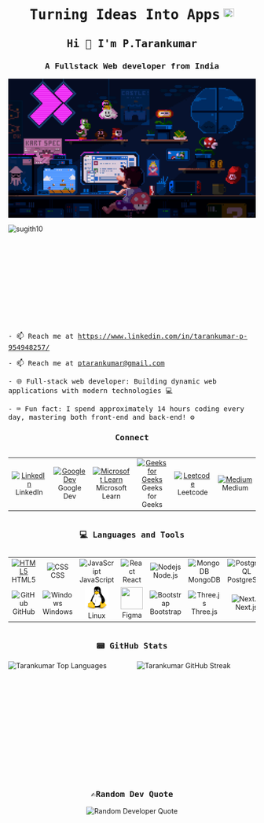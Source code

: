 <h1 align="center"><samp>Turning Ideas Into Apps</samp> <img src="https://github.com/mupezzuol/mupezzuol/blob/master/assets/earth.gif" width="22px" height="22px"> </h1>

<h2 align="center"><samp>Hi 👋 I'm P.Tarankumar</samp></h2>
<h3 align="center"><samp>A Fullstack Web developer from India</samp> </h3>

<img align="center" alt="Coding" width="1000" src="https://raw.githubusercontent.com/sugith10/images/main/gif/mario-working.gif">

<p align="left"> <img src="https://komarev.com/ghpvc/?username=tarankumar001&label=Profile%20views&color=0e75b6&style=flat" alt="sugith10" /> </p>

<div style="margin-bottom: 200px;"></div>

<samp>- 📫 Reach me at https://www.linkedin.com/in/tarankumar-p-954948257/</samp>

<samp>- 📫 Reach me at ptarankumar@gmail.com</samp>

<samp>- 🌐 Full-stack web developer: Building dynamic web applications with modern technologies 💻</samp>

<samp>- ⌨️ Fun fact: I spend approximately 14 hours coding every day, mastering both front-end and back-end! ⚙️</samp>

<h3 align="center"><samp>Connect</samp></h3>
<div style="display: flex; align-items: flex-start; align: center">
  <table align="center">
    <tr>
      <td align="center" width="100">
        <a href="https://www.linkedin.com/in/your-profile-link" target="_blank">
          <img src="https://skillicons.dev/icons?i=linkedin" alt="LinkedIn" width="45" height="45" />
        </a>
        <br>LinkedIn
      </td>
      <td align="center" width="100">
        <a href="https://developers.google.com/" target="_blank">
          <img src="https://skillicons.dev/icons?i=google" width="45" height="45" alt="Google Dev" />
        </a>
        <br>Google Dev
      </td>
      <td align="center" width="100">
        <a href="https://learn.microsoft.com/en-us/" target="_blank">
          <img src="https://skillicons.dev/icons?i=microsoft" width="45" height="45" alt="Microsoft Learn" />
        </a>
        <br>Microsoft Learn
      </td>
      <td align="center" width="100">
        <a href="https://www.geeksforgeeks.org/" target="_blank">
          <img src="https://skillicons.dev/icons?i=geeksforgeeks" width="45" height="45" alt="Geeks for Geeks" />
        </a>
        <br>Geeks for Geeks
      </td>
      <td align="center" width="100">
        <a href="https://leetcode.com/" target="_blank">
          <img src="https://raw.githubusercontent.com/rahuldkjain/github-profile-readme-generator/master/src/images/icons/Social/leet-code.svg" alt="Leetcode" width="45" height="45" />
        </a>
        <br>Leetcode
      </td>
      <td align="center" width="100">
        <a href="https://medium.com/" target="_blank">
          <img src="https://raw.githubusercontent.com/rahuldkjain/github-profile-readme-generator/master/src/images/icons/Social/medium.svg" alt="Medium" width="45" height="45" />
        </a>
        <br>Medium
      </td>
    </tr>
  </table>
  <br><br>
</div>

<h3 align="center"><samp>💻 Languages and Tools</samp></h3>
<div style="display: flex; align-items: flex-start; align: center">
<table align="center">
  <tr>
    <td align="center" width="100">
      <a href="#macropower-tech">
        <img src="https://skillicons.dev/icons?i=html" width="48" height="48" alt="HTML5" />
      </a>
      <br>HTML5
    </td>
    <td align="center" width="100">
      <img src="https://skillicons.dev/icons?i=css" width="48" height="48" alt="CSS" />
      <br>CSS
    </td>
    <td align="center" width="100">
      <img src="https://techstack-generator.vercel.app/js-icon.svg" alt="JavaScript" width="65" height="65" />
      <br>JavaScript
    </td>
    <td align="center" width="100">
      <img src="https://skillicons.dev/icons?i=react" width="48" height="48" alt="React" />
      <br>React
    </td>
    <td align="center" width="100">
      <img src="https://skillicons.dev/icons?i=nodejs" width="48" height="48" alt="Nodejs" />
      <br>Node.js
    </td>
    <td align="center" width="100">
      <img src="https://skillicons.dev/icons?i=mongodb" width="48" height="48" alt="MongoDB" />
      <br>MongoDB
    </td>
    <td align="center" width="100">
      <img src="https://www.vectorlogo.zone/logos/postgresql/postgresql-icon.svg" width="48" height="48" alt="PostgreSQL" />
      <br>PostgreSQL
    </td>
    <td align="center" width="100">
      <img src="https://skillicons.dev/icons?i=git" width="48" height="48" alt="Git" />
      <br>Git
    </td>
  </tr>
  <tr>
    <td align="center" width="100">
      <img src="https://skillicons.dev/icons?i=github" alt="GitHub" width="45" height="45" />
      <br>GitHub
    </td>
    <td align="center" width="100">
      <img src="https://skillicons.dev/icons?i=windows" width="48" height="48" alt="Windows" />
      <br>Windows
    </td>
    <td align="center" width="100">
      <img src="https://raw.githubusercontent.com/devicons/devicon/master/icons/linux/linux-original.svg" width="48" height="48" alt="Linux" />
      <br>Linux
    </td>
    <td align="center" width="100">
      <img src="https://skillicons.dev/icons?i=figma" width="45" height="45" />
      <br>Figma
    </td>
    <td align="center" width="100">
      <img src="https://skillicons.dev/icons?i=bootstrap" width="48" height="48" alt="Bootstrap" />
      <br>Bootstrap
    </td>
    <td align="center" width="100">
      <img src="https://skillicons.dev/icons?i=threejs" width="48" height="48" alt="Three.js" />
      <br>Three.js
    </td>
    <td align="center" width="100">
      <img src="https://skillicons.dev/icons?i=nextjs" width="48" height="48" alt="Next.js" />
      <br>Next.js
    </td>
  </tr>
</table>
<br><br>
</div>

<h3 align="center"><samp>📟 GitHub Stats</samp></h3>
<div style="display: flex; justify-content: space-between; align-items: stretch;">
  <!-- Top Languages Stats -->
  <img src="https://github-readme-stats.vercel.app/api/top-langs/?username=tarankumar001&theme=vue-dark&hide_border=trueshow_icons=true&locale=en&layout=compact" alt="Tarankumar Top Languages" width="48%" height="200" style="object-fit: cover;"/>
  <!-- GitHub Streak Stats -->
  <img src="https://github-readme-streak-stats.herokuapp.com/?user=tarankumar001&theme=vue-dark&hide_border=true" alt="Tarankumar GitHub Streak" style="width: 48%; height: 200px; object-fit: cover;" />
</div>

<div style="margin-bottom: 60px;"></div>
<h3 align="center"><samp>✍️Random Dev Quote</samp></h3>
<div align="center">
  <img src="https://quotes-github-readme.vercel.app/api?type=horizontal&theme=dark" alt="Random Developer Quote" />
</div>
